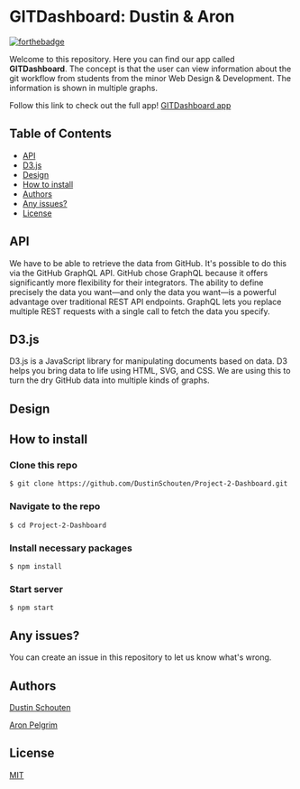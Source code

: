 # GITDashboard: Dustin & Aron
[![forthebadge](https://forthebadge.com/images/badges/check-it-out.svg)](https://forthebadge.com)

Welcome to this repository. Here you can find our app called **GITDashboard**. The concept is that the user can view information about the git workflow from students from the minor Web Design & Development. The information is shown in multiple graphs.

Follow this link to check out the full app!
[GITDashboard app]()

## Table of Contents
-   [API](#api)
-   [D3.js](#d3.js)
-   [Design](#design)
-   [How to install](#how-to-install)
-   [Authors](#authors)
-   [Any issues?](#any-issues)
-   [License](#license)

## API
We have to be able to retrieve the data from GitHub. It's possible to do this via the GitHub GraphQL API. GitHub chose GraphQL because it offers significantly more flexibility for their integrators. The ability to define precisely the data you want—and only the data you want—is a powerful advantage over traditional REST API endpoints. GraphQL lets you replace multiple REST requests with a single call to fetch the data you specify.

## D3.js
D3.js is a JavaScript library for manipulating documents based on data. D3 helps you bring data to life using HTML, SVG, and CSS. We are using this to turn the dry GitHub data into multiple kinds of graphs.

## Design

## How to install
### Clone this repo
```
$ git clone https://github.com/DustinSchouten/Project-2-Dashboard.git
```

### Navigate to the repo
```
$ cd Project-2-Dashboard
```

### Install necessary packages
``` 
$ npm install
```

### Start server
 ``` 
$ npm start 
 ```

## Any issues?
You can create an issue in this repository to let us know what's wrong.

## Authors
[Dustin Schouten](https://github.com/DustinSchouten)

[Aron Pelgrim](https://github.com/AronPelgrim)

## License
[MIT](https://github.com/DustinSchouten/Project-2-Dashboard/blob/main/LICENSE)